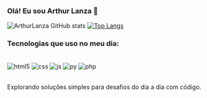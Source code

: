 ### Olá! Eu sou Arthur Lanza 👋

![ArthurLanza GitHub stats](https://github-readme-stats.vercel.app/api?username=ArthurLanza&show_icons=true&theme=dark)
[![Top Langs](https://github-readme-stats.vercel.app/api/top-langs/?username=ArthurLanza&layout=donut)](https://github.com/ArthurLanza/github-readme-stats)

### Tecnologias que uso no meu dia:

<div style= "display:inline_block"> <br/>
    <img align="center" alt= "html5" src="https://img.shields.io/badge/HTML5-E34F26?style=for-the-badge&logo=html5&logoColor=white" />
    <img align="center" alt= "css" src="https://img.shields.io/badge/CSS-1572B6?style=for-the-badge&logo=css3&logoColor=white"/>
   <img align="center" alt= "js" src="https://img.shields.io/badge/JavaScript-323330?style=for-the-badge&logo=javascript&logoColor=F7DF1E" />
    <img align="center" alt= "py" src="https://img.shields.io/badge/Python-3776AB?style=for-the-badge&logo=python&logoColor=white" />
    <img align="center" alt= "php" src="https://img.shields.io/badge/PHP-777BB4?style=for-the-badge&logo=php&logoColor=white" />
</div> <br>


Explorando soluções simples para desafios do dia a dia com código.
